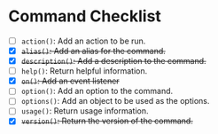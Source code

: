 # Command Checklist

- [ ] `action()`: Add an action to be run.
- [x] ~~`alias()`: Add an alias for the command.~~
- [x] ~~`description()`: Add a description to the command.~~
- [ ] `help()`: Return helpful information.
- [x] ~~`on()`: Add an event listener~~
- [ ] `option()`: Add an option to the command.
- [ ] `options()`: Add an object to be used as the options.
- [ ] `usage()`: Return usage information.
- [x] ~~`version()`: Return the version of the command.~~
